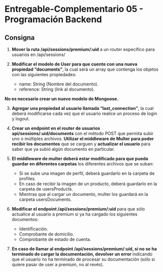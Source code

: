 # Entregable-Complementario 05 - Programación Backend

## Consigna

1. **Mover la ruta /api/sessions/premium/:uid** a un router específico para usuarios en /api/sessions/

2. **Modificar el modelo de User para que cuente con una nueva propiedad “documents”**, la cual será un array que contenga los objetos con las siguientes propiedades:

   -  name: String (Nombre del documento).
   -  reference: String (link al documento).

**No es necesario crear un nuevo modelo de Mongoose.**

3. **Agregar una propiedad al usuario llamada “last_connection”**, la cual deberá modificarse cada vez que el usuario realice un proceso de login y logout.

4. **Crear un endpoint en el router de usuarios api/sessions/:uid/documents** con el método POST que permita subir uno o múltiples archivos. **Utilizar el middleware de Multer para poder recibir los documentos** que se carguen y **actualizar el usuario** para saber que ya subió algún documento en particular.

5. **El middleware de multer deberá estar modificado para que pueda guardar en diferentes carpetas** los diferentes archivos que se suban:

   -  Si se sube una imagen de perfil, deberá guardarlo en la carpeta de profiles.
   -  En caso de recibir la imagen de un producto, deberá guardarlo en la carpeta de usersProducts.
   -  Mientras que al cargar un documento, multer los guardará en la carpeta usersDocuments.

6. **Modificar el endpoint /api/sessions/premium/:uid** para que sólo actualice al usuario a premium si ya ha cargado los siguientes documentos:

   -  Identificación.
   -  Comprobante de domicilio.
   -  Comprobante de estado de cuenta.

7. **En caso de llamar al endpoint /api/sessions/premium/:uid, si no se ha terminado de cargar la documentación, devolver un error** indicando que el usuario no ha terminado de procesar su documentación (sólo si quiere pasar de user a premium, no al revés).
